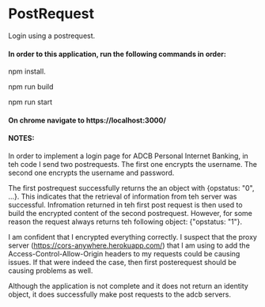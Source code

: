 # PostRequest
Login using a postrequest.

#### In order to this application, run the following commands in order: 
npm install. 

npm run build

npm run start


#### On chrome navigate to https://localhost:3000/

#### NOTES:

In order to implement a login page for ADCB Personal Internet Banking, in teh code I send two postrequests. The first one encrypts the username. The second one encrypts the username and password. 
 
 The first postrequest successfully returns the an object with {opstatus: "0",  ...}. This indicates that the retrieval of information from teh server was successful. Infromation returned in teh first post request is then used to build the encrypted content of the second postrequest. However, for some reason the request always returns teh following object: {"opstatus: "1"}.

 I am confident that I encrypted everything correctly. I suspect that the proxy server (https://cors-anywhere.herokuapp.com/) that I am using to add the Access-Control-Allow-Origin headers to my requests could be causing issues. If that were indeed the case, then first posterequest should be causing problems as well. 

 Although the application is not complete and it does not return an identity object, it does successfully make post requests to the adcb servers. 


